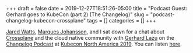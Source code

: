 +++ 
draft = false
date = 2019-12-27T18:51:26-05:00
title = "Podcast Guest: Gerhard goes to KubeCon (part 2) (The Changelog)"
slug = "podcast-changelog-kubecon-crossplane" 
tags = []
categories = []
+++

[Jared Watts](https://twitter.com/jbw976), [Marques Johansson](https://twitter.com/displague), and I sat down for a chat about [Crossplane](https://crossplane.io/) and the cloud native community with [Gerhard Lazu](https://twitter.com/gerhardlazu) on the [Changelog Podcast](https://changelog.com/podcast) at [Kubecon North America 2019](https://events19.linuxfoundation.org/events/kubecon-cloudnativecon-north-america-2019/). You can listen [here](https://changelog.com/podcast/375).
